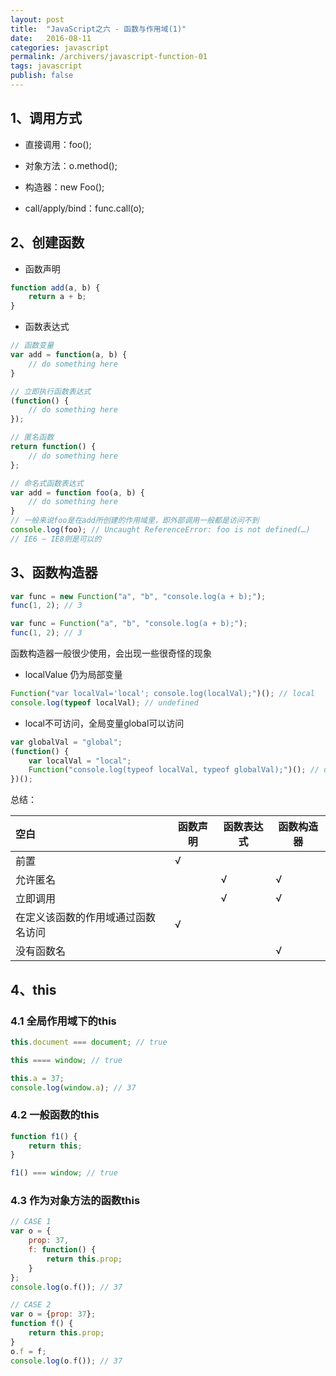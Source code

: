 ```yaml
---
layout: post
title:  "JavaScript之六 - 函数与作用域(1)"
date:   2016-08-11
categories: javascript
permalink: /archivers/javascript-function-01
tags: javascript
publish: false
---
```


## 1、调用方式 ##

- 直接调用：foo();

- 对象方法：o.method();

- 构造器：new Foo();

- call/apply/bind：func.call(o);

## 2、创建函数 ##

- 函数声明

```javascript
function add(a, b) {
	return a + b;
}
```

- 函数表达式

```javascript
// 函数变量
var add = function(a, b) {
	// do something here
}

// 立即执行函数表达式
(function() {
	// do something here
});

// 匿名函数
return function() {
	// do something here
};

// 命名式函数表达式
var add = function foo(a, b) {
	// do something here
}
// 一般来说foo是在add所创建的作用域里，即外部调用一般都是访问不到
console.log(foo); // Uncaught ReferenceError: foo is not defined(…) 
// IE6 ~ IE8则是可以的
```

## 3、函数构造器 ##

```javascript
var func = new Function("a", "b", "console.log(a + b);");
func(1, 2); // 3

var func = Function("a", "b", "console.log(a + b);");
func(1, 2); // 3
```

函数构造器一般很少使用，会出现一些很奇怪的现象

- localValue 仍为局部变量

```javascript
Function("var localVal='local'; console.log(localVal);")(); // local
console.log(typeof localVal); // undefined
```

- local不可访问，全局变量global可以访问

```javascript
var globalVal = "global";
(function() {
	var localVal = "local";
	Function("console.log(typeof localVal, typeof globalVal);")(); // undefined, string
})();
```

总结：

  空白          | 函数声明 | 函数表达式 | 函数构造器
:-------------  | -------- | ---------- | ----------
前置            | √ |   |   
允许匿名        |   | √ | √ 
立即调用        |   | √ | √ 
在定义该函数的作用域通过函数名访问  | √ |   |
没有函数名      |   |   | √ 

## 4、this ##

### 4.1 全局作用域下的this ###

```javascript
this.document === document; // true

this ==== window; // true

this.a = 37;
console.log(window.a); // 37
```

### 4.2 一般函数的this ###

```javascript
function f1() {
	return this;
}

f1() === window; // true
```

### 4.3 作为对象方法的函数this ###

```javascript
// CASE 1
var o = {
	prop: 37,
	f: function() {
		return this.prop;
	}
};
console.log(o.f()); // 37

// CASE 2
var o = {prop: 37};
function f() {
	return this.prop;
}
o.f = f;
console.log(o.f()); // 37
```